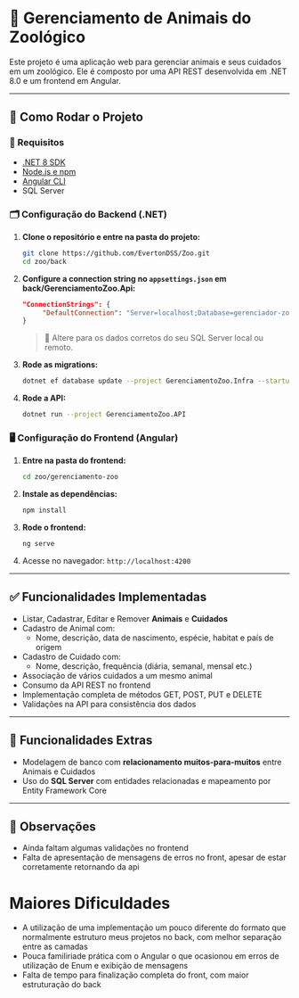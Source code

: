# 🦁 Gerenciamento de Animais do Zoológico

Este projeto é uma aplicação web para gerenciar animais e seus cuidados em um zoológico. Ele é composto por uma API REST desenvolvida em .NET 8.0 e um frontend em Angular.

---

## 🚀 Como Rodar o Projeto

### 🔧 Requisitos

- [.NET 8 SDK](https://dotnet.microsoft.com/download)
- [Node.js e npm](https://nodejs.org/)
- [Angular CLI](https://angular.io/cli)
- SQL Server

### 🗂️ Configuração do Backend (.NET)

1. **Clone o repositório e entre na pasta do projeto:**
   ```bash
   git clone https://github.com/EvertonDSS/Zoo.git
   cd zoo/back
   ```

2. **Configure a connection string no `appsettings.json` em back/GerenciamentoZoo.Api:**
   ```json
   "ConnectionStrings": {
        "DefaultConnection": "Server=localhost;Database=gerenciador-zoo;User Id=<usuario>;Password=<senha>;TrustServerCertificate=true;Encrypt=True"
   }
   ```
   > 🔁 Altere para os dados corretos do seu SQL Server local ou remoto.

3. **Rode as migrations:**
   ```bash
   dotnet ef database update --project GerenciamentoZoo.Infra --startup-project GerenciamentoZoo.API
   ```

4. **Rode a API:**
   ```bash
   dotnet run --project GerenciamentoZoo.API
   ```

### 🖥️ Configuração do Frontend (Angular)

1. **Entre na pasta do frontend:**
   ```bash
   cd zoo/gerenciamento-zoo
   ```

2. **Instale as dependências:**
   ```bash
   npm install
   ```

3. **Rode o frontend:**
   ```bash
   ng serve
   ```

4. Acesse no navegador: `http://localhost:4200`

---

## ✅ Funcionalidades Implementadas

- Listar, Cadastrar, Editar e Remover **Animais** e **Cuidados**
- Cadastro de Animal com:
  - Nome, descrição, data de nascimento, espécie, habitat e país de origem
- Cadastro de Cuidado com:
  - Nome, descrição, frequência (diária, semanal, mensal etc.)
- Associação de vários cuidados a um mesmo animal
- Consumo da API REST no frontend
- Implementação completa de métodos GET, POST, PUT e DELETE
- Validações na API para consistência dos dados

---

## 🌟 Funcionalidades Extras

- Modelagem de banco com **relacionamento muitos-para-muitos** entre Animais e Cuidados
- Uso do **SQL Server** com entidades relacionadas e mapeamento por Entity Framework Core



---

## 📌 Observações

- Ainda faltam algumas validações no frontend
- Falta de apresentação de mensagens de erros no front, apesar de estar corretamente retornando da api

# Maiores Dificuldades
- A utilização de uma implementação um pouco diferente do formato que normalmente estruturo meus projetos no back, com melhor separação entre as camadas
- Pouca familiriade prática com o Angular o que ocasionou em erros de utilização de Enum e exibição de mensagens
- Falta de tempo para finalização completa do front, com maior estruturação do back
